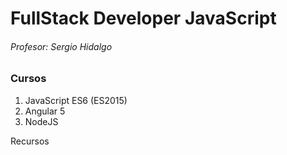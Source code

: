 # FullStack Developer JavaScript
###### Profesor: Sergio Hidalgo
### Cursos
1. JavaScript ES6 (ES2015)
2. Angular 5
3. NodeJS

Recursos
